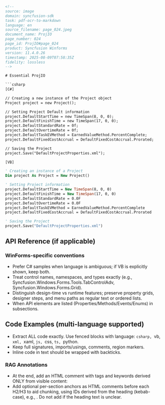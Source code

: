 ```html
<!--
source: image
domain: syncfusion-sdk
task: pdf-ocr-to-markdown
language: en
source_filename: page_024.jpeg
document_name: ProjIO
page_number: 024
page_id: ProjIO#page_024
product: Syncfusion Winforms
version: 11.4.0.26
timestamp: 2025-08-09T07:58:35Z
fidelity: lossless
-->

# Essential ProjIO

```csharp
[C#]

// Creating a new instance of the Project object
Project project = new Project();

// Setting Project Default information
project.DefaultStartTime = new TimeSpan(8, 0, 0);
project.DefaultFinishTime = new TimeSpan(17, 0, 0);
project.DefaultStandardRate = 0f;
project.DefaultOvertimeRate = 0f;
project.DefaultTaskEVMethod = EarnedValueMethod.PercentComplete;
project.DefaultFixedCostAccrual = DefaultFixedCostAccrual.Prorated;

// Saving the Project
project.Save("DefaultProjectProperties.xml");
```

```vb
[VB]

' Creating an instance of a Project
Dim project As Project = New Project()

' Setting Project information
project.DefaultStartTime = New TimeSpan(8, 0, 0)
project.DefaultFinishTime = New TimeSpan(17, 0, 0)
project.DefaultStandardRate = 0.0F
project.DefaultOvertimeRate = 0.0F
project.DefaultTaskEVMethod = EarnedValueMethod.PercentComplete
project.DefaultFixedCostAccrual = DefaultFixedCostAccrual.Prorated

' Saving the Project
project.Save("DefaultProjectProperties.xml")
```

## API Reference (if applicable)
### WinForms-specific conventions
- Prefer C# samples when language is ambiguous; if VB is explicitly shown, keep both.
- Treat control names, namespaces, and types exactly (e.g., Syncfusion.Windows.Forms.Tools.TabControlAdv, Syncfusion.Windows.Forms.Grid).
- Distinguish design-time vs runtime features; preserve property grids, designer steps, and menu paths as regular text or ordered lists.
- When API elements are listed (Properties/Methods/Events/Enums) in subsections.

## Code Examples (multi-language supported)
- Extract ALL code exactly. Use fenced blocks with language: ```csharp, ```vb, ```xml, ```xaml, ```js, ```css, ```ts, ```python.
- Keep full signatures, imports/usings, comments, region markers.
- Inline code in text should be wrapped with backticks.

### RAG Annotations
- At the end, add an HTML comment with tags and keywords derived ONLY from visible content:
  <!-- tags: [product, module, control, api, version?] keywords: [k1, k2, ...] -->
- Add optional per-section anchors as HTML comments before each H2/H3 to aid chunking, using IDs derived from the heading (kebab-case), e.g., <!-- anchor: ProjIO#page_024#getting-started -->. Do not add if the heading text is unclear.
```
